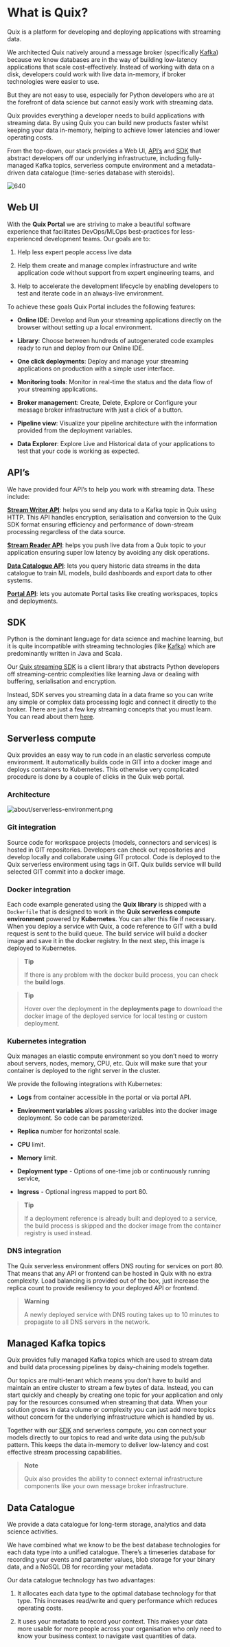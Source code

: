 # What is Quix?

Quix is a platform for developing and deploying applications with
streaming data.

We architected Quix natively around a message broker (specifically
[Kafka](../sdk/kafka.md)) because we know databases are in the way of
building low-latency applications that scale cost-effectively. Instead
of working with data on a disk, developers could work with live data
in-memory, if broker technologies were easier to use.

But they are not easy to use, especially for Python developers who are
at the forefront of data science but cannot easily work with streaming
data.

Quix provides everything a developer needs to build applications with
streaming data. By using Quix you can build new products faster whilst
keeping your data in-memory, helping to achieve lower latencies and
lower operating costs.

From the top-down, our stack provides a Web UI,
[API’s](../apis/index.md) and [SDK](../sdk/introduction.md) that abstract
developers off our underlying infrastructure, including fully-managed
Kafka topics, serverless compute environment and a metadata-driven data
catalogue (time-series database with steroids).

![640](images/about/Product.png)

## Web UI

With the **Quix Portal** we are striving to make a beautiful software
experience that facilitates DevOps/MLOps best-practices for
less-experienced development teams. Our goals are to:

1.  Help less expert people access live data

2.  Help them create and manage complex infrastructure and write
    application code without support from expert engineering teams, and

3.  Help to accelerate the development lifecycle by enabling developers
    to test and iterate code in an always-live environment.

To achieve these goals Quix Portal includes the following features:

  - **Online IDE**: Develop and Run your streaming applications directly
    on the browser without setting up a local environment.

  - **Library**: Choose between hundreds of autogenerated code examples
    ready to run and deploy from our Online IDE.

  - **One click deployments**: Deploy and manage your streaming
    applications on production with a simple user interface.

  - **Monitoring tools**: Monitor in real-time the status and the data
    flow of your streaming applications.

  - **Broker management**: Create, Delete, Explore or Configure your
    message broker infrastructure with just a click of a button.

  - **Pipeline view**: Visualize your pipeline architecture with the
    information provided from the deployment variables.

  - **Data Explorer**: Explore Live and Historical data of your
    applications to test that your code is working as expected.

## API’s

We have provided four API’s to help you work with streaming data. These
include:

[**Stream Writer API**](../apis/streaming-writer-api/intro.md): helps
you send any data to a Kafka topic in Quix using HTTP. This API handles
encryption, serialisation and conversion to the Quix SDK format ensuring
efficiency and performance of down-stream processing regardless of the
data source.

[**Stream Reader API**](../apis/streaming-reader-api/intro.md): helps
you push live data from a Quix topic to your application ensuring super
low latency by avoiding any disk operations.

[**Data Catalogue API**](../apis/data-catalogue-api/intro.md): lets you
query historic data streams in the data catalogue to train ML models,
build dashboards and export data to other systems.

[**Portal API**](../apis/portal-api.md): lets you automate Portal tasks
like creating workspaces, topics and deployments.

## SDK

Python is the dominant language for data science and machine learning,
but it is quite incompatible with streaming technologies (like
[Kafka](../sdk/kafka.md)) which are predominantly written in Java and
Scala.

Our [Quix streaming SDK](../sdk/introduction.md) is a client library that
abstracts Python developers off streaming-centric complexities like
learning Java or dealing with buffering, serialisation and encryption.

Instead, SDK serves you streaming data in a data frame so you can write
any simple or complex data processing logic and connect it directly to
the broker. There are just a few key streaming concepts that you must
learn. You can read about them [here](../sdk/introduction.md).

## Serverless compute

Quix provides an easy way to run code in an elastic serverless compute
environment. It automatically builds code in GIT into a docker image and
deploys containers to Kubernetes. This otherwise very complicated
procedure is done by a couple of clicks in the Quix web portal.

### Architecture

![about/serverless-environment.png](images/about/serverless-environment.png)

### Git integration

Source code for workspace projects (models, connectors and services) is
hosted in GIT repositories. Developers can check out repositories and
develop locally and collaborate using GIT protocol. Code is deployed to
the Quix serverless environment using tags in GIT. Quix builds service
will build selected GIT commit into a docker image.

### Docker integration

Each code example generated using the **Quix library** is shipped with a
`Dockerfile` that is designed to work in the **Quix serverless compute
environment** powered by **Kubernetes**. You can alter this file if
necessary. When you deploy a service with Quix, a code reference to GIT
with a build request is sent to the build queue. The build service will
build a docker image and save it in the docker registry. In the next
step, this image is deployed to Kubernetes.

> **Tip**
> 
> If there is any problem with the docker build process, you can check
> the **build logs**.

> **Tip**
> 
> Hover over the deployment in the **deployments page** to download the
> docker image of the deployed service for local testing or custom
> deployment.

### Kubernetes integration

Quix manages an elastic compute environment so you don’t need to worry
about servers, nodes, memory, CPU, etc. Quix will make sure that your
container is deployed to the right server in the cluster.

We provide the following integrations with Kubernetes:

  - **Logs** from container accessible in the portal or via portal API.

  - **Environment variables** allows passing variables into the docker
    image deployment. So code can be parameterized.

  - **Replica** number for horizontal scale.

  - **CPU** limit.

  - **Memory** limit.

  - **Deployment type** - Options of one-time job or continuously
    running service,

  - **Ingress** - Optional ingress mapped to port 80.

> **Tip**
> 
> If a deployment reference is already built and deployed to a service,
> the build process is skipped and the docker image from the container
> registry is used instead.

### DNS integration

The Quix serverless environment offers DNS routing for services on port
80. That means that any API or frontend can be hosted in Quix with no
extra complexity. Load balancing is provided out of the box, just
increase the replica count to provide resiliency to your deployed API or
frontend.

> **Warning**
> 
> A newly deployed service with DNS routing takes up to 10 minutes to
> propagate to all DNS servers in the network.

## Managed Kafka topics

Quix provides fully managed Kafka topics which are used to stream data
and build data processing pipelines by daisy-chaining models together.

Our topics are multi-tenant which means you don’t have to build and
maintain an entire cluster to stream a few bytes of data. Instead, you
can start quickly and cheaply by creating one topic for your application
and only pay for the resources consumed when streaming that data. When
your solution grows in data volume or complexity you can just add more
topics without concern for the underlying infrastructure which is
handled by us.

Together with our [SDK](../sdk/introduction.md) and serverless compute, you
can connect your models directly to our topics to read and write data
using the pub/sub pattern. This keeps the data in-memory to deliver
low-latency and cost effective stream processing capabilities.

> **Note**
> 
> Quix also provides the ability to connect external infrastructure
> components like your own message broker infrastructure.

## Data Catalogue

We provide a data catalogue for long-term storage, analytics and data
science activities.

We have combined what we know to be the best database technologies for
each data type into a unified catalogue. There’s a timeseries database
for recording your events and parameter values, blob storage for your
binary data, and a NoSQL DB for recording your metadata.

Our data catalogue technology has two advantages:

1.  It allocates each data type to the optimal database technology for
    that type. This increases read/write and query performance which
    reduces operating costs.

2.  It uses your metadata to record your context. This makes your data
    more usable for more people across your organisation who only need
    to know your business context to navigate vast quantities of data.
